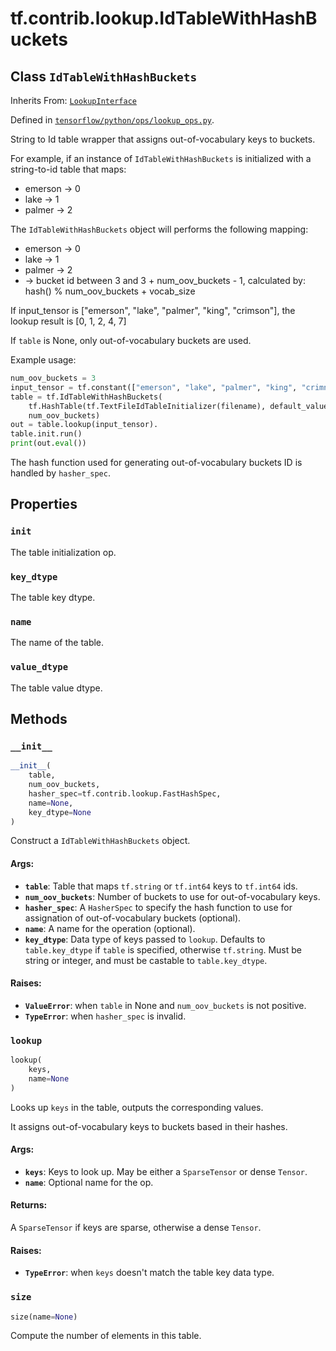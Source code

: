 <div itemscope itemtype="http://developers.google.com/ReferenceObject">
<meta itemprop="name" content="tf.contrib.lookup.IdTableWithHashBuckets" />
<meta itemprop="property" content="init"/>
<meta itemprop="property" content="key_dtype"/>
<meta itemprop="property" content="name"/>
<meta itemprop="property" content="value_dtype"/>
<meta itemprop="property" content="__init__"/>
<meta itemprop="property" content="lookup"/>
<meta itemprop="property" content="size"/>
</div>

# tf.contrib.lookup.IdTableWithHashBuckets

## Class `IdTableWithHashBuckets`

Inherits From: [`LookupInterface`](../../../tf/contrib/lookup/LookupInterface.md)



Defined in [`tensorflow/python/ops/lookup_ops.py`](https://www.tensorflow.org/code/tensorflow/python/ops/lookup_ops.py).

String to Id table wrapper that assigns out-of-vocabulary keys to buckets.

For example, if an instance of `IdTableWithHashBuckets` is initialized with a
string-to-id table that maps:
- emerson -> 0
- lake -> 1
- palmer -> 2

The `IdTableWithHashBuckets` object will performs the following mapping:
- emerson -> 0
- lake -> 1
- palmer -> 2
- <other term> -> bucket id between 3 and 3 + num_oov_buckets - 1, calculated
  by: hash(<term>) % num_oov_buckets + vocab_size

If input_tensor is ["emerson", "lake", "palmer", "king", "crimson"],
the lookup result is [0, 1, 2, 4, 7]

If `table` is None, only out-of-vocabulary buckets are used.

Example usage:

```python
num_oov_buckets = 3
input_tensor = tf.constant(["emerson", "lake", "palmer", "king", "crimnson"])
table = tf.IdTableWithHashBuckets(
    tf.HashTable(tf.TextFileIdTableInitializer(filename), default_value),
    num_oov_buckets)
out = table.lookup(input_tensor).
table.init.run()
print(out.eval())
```

The hash function used for generating out-of-vocabulary buckets ID is handled
by `hasher_spec`.

## Properties

<h3 id="init"><code>init</code></h3>

The table initialization op.

<h3 id="key_dtype"><code>key_dtype</code></h3>

The table key dtype.

<h3 id="name"><code>name</code></h3>

The name of the table.

<h3 id="value_dtype"><code>value_dtype</code></h3>

The table value dtype.



## Methods

<h3 id="__init__"><code>__init__</code></h3>

``` python
__init__(
    table,
    num_oov_buckets,
    hasher_spec=tf.contrib.lookup.FastHashSpec,
    name=None,
    key_dtype=None
)
```

Construct a `IdTableWithHashBuckets` object.

#### Args:

* <b>`table`</b>: Table that maps `tf.string` or `tf.int64` keys to `tf.int64` ids.
* <b>`num_oov_buckets`</b>: Number of buckets to use for out-of-vocabulary keys.
* <b>`hasher_spec`</b>: A `HasherSpec` to specify the hash function to use for
    assignation of out-of-vocabulary buckets  (optional).
* <b>`name`</b>: A name for the operation (optional).
* <b>`key_dtype`</b>: Data type of keys passed to `lookup`. Defaults to
    `table.key_dtype` if `table` is specified, otherwise `tf.string`.
    Must be string or integer, and must be castable to `table.key_dtype`.


#### Raises:

* <b>`ValueError`</b>: when `table` in None and `num_oov_buckets` is not positive.
* <b>`TypeError`</b>: when `hasher_spec` is invalid.

<h3 id="lookup"><code>lookup</code></h3>

``` python
lookup(
    keys,
    name=None
)
```

Looks up `keys` in the table, outputs the corresponding values.

It assigns out-of-vocabulary keys to buckets based in their hashes.

#### Args:

* <b>`keys`</b>: Keys to look up. May be either a `SparseTensor` or dense `Tensor`.
* <b>`name`</b>: Optional name for the op.


#### Returns:

  A `SparseTensor` if keys are sparse, otherwise a dense `Tensor`.


#### Raises:

* <b>`TypeError`</b>: when `keys` doesn't match the table key data type.

<h3 id="size"><code>size</code></h3>

``` python
size(name=None)
```

Compute the number of elements in this table.



